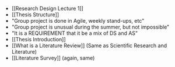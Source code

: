 * [[Research Design Lecture 1]]
* [[Thesis Structure]]
* "Group project is done in Agile, weekly stand-ups, etc"
* "Group project is unusual during the summer, but not impossible"
* "It is a REQUIREMENT that it be a mix of DS and AS"
* [[Thesis Introduction]]
* [[What is a Literature Review]] (Same as Scientific Research and Literature)
* [[Literature Survey]] (again, same)